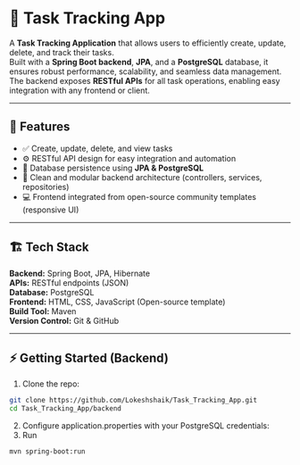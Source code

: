 # 🧩 Task Tracking App

A **Task Tracking Application** that allows users to efficiently create, update, delete, and track their tasks.  
Built with a **Spring Boot backend**, **JPA**, and a **PostgreSQL** database, it ensures robust performance, scalability, and seamless data management. The backend exposes **RESTful APIs** for all task operations, enabling easy integration with any frontend or client.

---

## 🚀 Features
- ✅ Create, update, delete, and view tasks  
- ⚙️ RESTful API design for easy integration and automation  
- 🧠 Database persistence using **JPA & PostgreSQL**  
- 🧩 Clean and modular backend architecture (controllers, services, repositories)  
- 💻 Frontend integrated from open-source community templates (responsive UI)

---

## 🏗️ Tech Stack
**Backend:** Spring Boot, JPA, Hibernate  
**APIs:** RESTful endpoints (JSON)  
**Database:** PostgreSQL  
**Frontend:** HTML, CSS, JavaScript (Open-source template)  
**Build Tool:** Maven  
**Version Control:** Git & GitHub

---

## ⚡ Getting Started (Backend)
1. Clone the repo:
```bash
git clone https://github.com/Lokeshshaik/Task_Tracking_App.git
cd Task_Tracking_App/backend
```
2. Configure application.properties with your PostgreSQL credentials:
3. Run
```bash
mvn spring-boot:run
```

